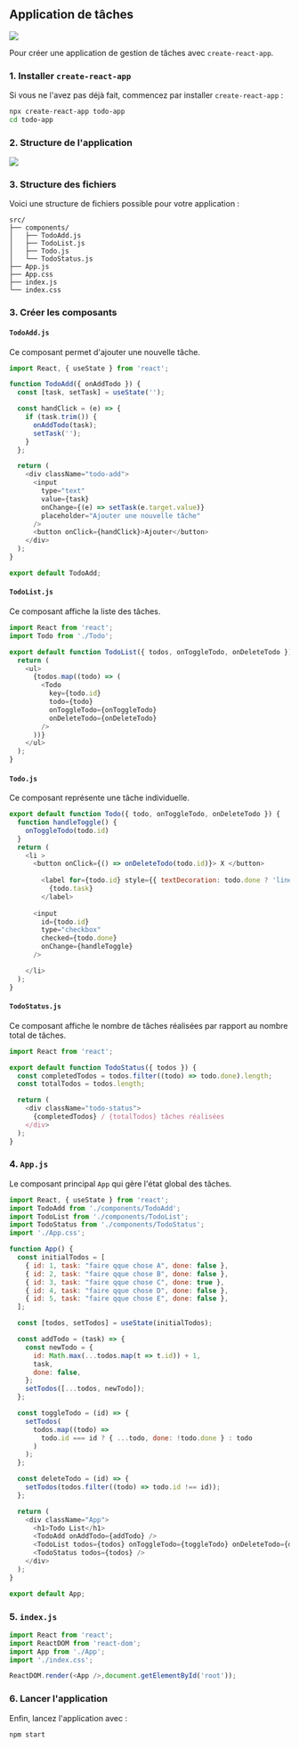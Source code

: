 ## Application de tâches

<image src="./capture/Capture2.png"/>

Pour créer une application de gestion de tâches avec `create-react-app`.

### 1. Installer `create-react-app`

Si vous ne l'avez pas déjà fait, commencez par installer `create-react-app` :

```bash
npx create-react-app todo-app
cd todo-app
```
### 2. Structure de l'application

<image src="./capture/Capture1.png"/>

### 3. Structure des fichiers

Voici une structure de fichiers possible pour votre application :

```
src/
├── components/
│   ├── TodoAdd.js
│   ├── TodoList.js
│   ├── Todo.js
│   └── TodoStatus.js
├── App.js
├── App.css
├── index.js
└── index.css
```

### 3. Créer les composants

#### `TodoAdd.js`

Ce composant permet d'ajouter une nouvelle tâche.

```javascript
import React, { useState } from 'react';

function TodoAdd({ onAddTodo }) {
  const [task, setTask] = useState('');

  const handClick = (e) => {
    if (task.trim()) {
      onAddTodo(task);
      setTask('');
    }
  };

  return (
    <div className="todo-add">
      <input
        type="text"
        value={task}
        onChange={(e) => setTask(e.target.value)}
        placeholder="Ajouter une nouvelle tâche"
      />
      <button onClick={handClick}>Ajouter</button>
    </div>
  );
}

export default TodoAdd;
```

#### `TodoList.js`

Ce composant affiche la liste des tâches.

```javascript
import React from 'react';
import Todo from './Todo';

export default function TodoList({ todos, onToggleTodo, onDeleteTodo }) {
  return (
    <ul>
      {todos.map((todo) => (
        <Todo
          key={todo.id}
          todo={todo}
          onToggleTodo={onToggleTodo}
          onDeleteTodo={onDeleteTodo}
        />
      ))}
    </ul>
  );
}

```

#### `Todo.js`

Ce composant représente une tâche individuelle.

```javascript
export default function Todo({ todo, onToggleTodo, onDeleteTodo }) {
  function handleToggle() {
    onToggleTodo(todo.id)
  }
  return (
    <li >
      <button onClick={() => onDeleteTodo(todo.id)}> X </button>
      
        <label for={todo.id} style={{ textDecoration: todo.done ? 'line-through' : 'none' }}>
          {todo.task}
        </label>
      
      <input
        id={todo.id}
        type="checkbox"
        checked={todo.done}
        onChange={handleToggle}
      />

    </li>
  );
}

```

#### `TodoStatus.js`

Ce composant affiche le nombre de tâches réalisées par rapport au nombre total de tâches.

```javascript
import React from 'react';

export default function TodoStatus({ todos }) {
  const completedTodos = todos.filter((todo) => todo.done).length;
  const totalTodos = todos.length;

  return (
    <div className="todo-status">
      {completedTodos} / {totalTodos} tâches réalisées
    </div>
  );
}

```

### 4. `App.js`

Le composant principal `App` qui gère l'état global des tâches.

```javascript
import React, { useState } from 'react';
import TodoAdd from './components/TodoAdd';
import TodoList from './components/TodoList';
import TodoStatus from './components/TodoStatus';
import './App.css';

function App() {
  const initialTodos = [
    { id: 1, task: "faire qque chose A", done: false },
    { id: 2, task: "faire qque chose B", done: false },
    { id: 3, task: "faire qque chose C", done: true },
    { id: 4, task: "faire qque chose D", done: false },
    { id: 5, task: "faire qque chose E", done: false },
  ];

  const [todos, setTodos] = useState(initialTodos);

  const addTodo = (task) => {
    const newTodo = {
      id: Math.max(...todos.map(t => t.id)) + 1, 
      task,
      done: false,
    };
    setTodos([...todos, newTodo]);
  };

  const toggleTodo = (id) => {
    setTodos(
      todos.map((todo) =>
        todo.id === id ? { ...todo, done: !todo.done } : todo
      )
    );
  };

  const deleteTodo = (id) => {
    setTodos(todos.filter((todo) => todo.id !== id));
  };

  return (
    <div className="App">
      <h1>Todo List</h1>
      <TodoAdd onAddTodo={addTodo} />
      <TodoList todos={todos} onToggleTodo={toggleTodo} onDeleteTodo={deleteTodo} />
      <TodoStatus todos={todos} />
    </div>
  );
}

export default App;
```

### 5. `index.js`

```javascript
import React from 'react';
import ReactDOM from 'react-dom';
import App from './App';
import './index.css';

ReactDOM.render(<App />,document.getElementById('root'));
```

### 6. Lancer l'application

Enfin, lancez l'application avec :

```bash
npm start
```

